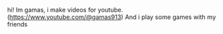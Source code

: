hi! Im gamas, i make videos for youtube. (https://www.youtube.com/@gamas913)
And i play some games with my friends
